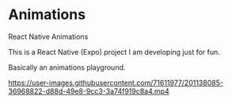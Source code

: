 # Animations
React Native Animations


This is a React Native (Expo) project I am developing just for fun. 

Basically an animations playground.





https://user-images.githubusercontent.com/71611977/201138085-36968822-d88d-49e8-9cc3-3a74f919c8a4.mp4

